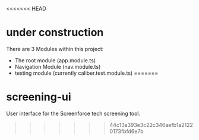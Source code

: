 <<<<<<< HEAD
# under construction

There are 3 Modules within this project:
* The root module (app.module.ts)
* Navigation Module (nav.module.ts)
* testing module (currently caliber.test.module.ts)
=======
# screening-ui
User interface for the Screenforce tech screening tool.
>>>>>>> 44c13a393e3c22c346aefb1a21220173fbfd6e7b
